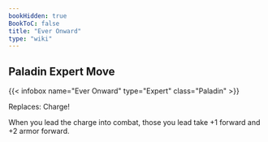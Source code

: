 ```yaml
---
bookHidden: true
BookToC: false
title: "Ever Onward"
type: "wiki"
---
```

## Paladin Expert Move
{{< infobox name="Ever Onward" type="Expert" class="Paladin" >}}

Replaces: Charge!

When you lead the charge into combat, those you lead take +1 forward and +2 armor forward.